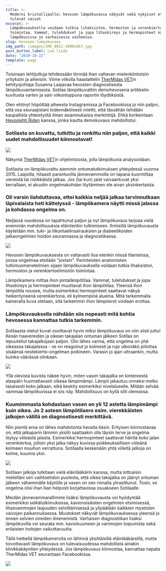 ```yaml
---
title: >-
  Moderni kristallipallo: hevosen lämpökuvassa näkyvät sekä nykyiset että
  tulevat vaivat
excerpt: >-
  Lämpökuvauksella voidaan tutkia lihaksiston, hermoston ja verenkiertoelimistön
  toimintaa. Vammat, tulehdukset ja jopa lihaskireys ja hermopinteet näkyvät
  lämpökuvissa jo varhaisessa vaiheessa.
slug: hevosen-lampokuvaus
img_path: /images/IMG_0011-1000x667.jpg
post_button_label: Lue lisää
date: "2019-10-22"
template: page
---
```


Toisinaan lehtijuttuja tehdessään törmää ihan valtavan mielenkiintoisiin yrityksiin ja aiheisiin. Viime viikolla haastattelin [TherMidas VET](http://thermidasvet.fi/)in kehitysjohtaja Susanna Laajavaa hevosten diagnostisesta lämpökuvantamisesta. Sotilas lämpökuvattiin demohevosena artikkelin kuvitusta varten ja sain viikonloppuna raportin löydöksistä.

Olen ehtinyt höpöttää aiheesta Instagramissa ja Facebookissa jo niin paljon, että osa seuraajistani todennäköisesti miettii, että tässähän tehdään kaupallista yhteistyötä ilman asianmukaisia merkintöjä. Ehkä korkeintaan [Hevoslehti Riden](http://www.123ride.fi) kanssa, jonka kautta demokuvaus mahdollistui.

### Sotilasta on kuvattu, tutkittu ja ronkittu niin paljon, että kaikki uudet mahdollisuudet kiinnostavat!

![](/images/kuva8-1000x536.jpg)

Näkymä [TherMidas VET](http://thermidasvet.fi)in ohjelmistosta, jolla lämpökuvia analysoidaan.

Sotilasta on lämpökuvattu aiemmin ontumatutkimuksen yhteydessä vuonna 2015. Laajoilla, hitaasti parantuvilla jännevammoilla on tapana kuormittaa viereistä tai ristikkäistä jalkaa. Jos (tai kun) jalat vaivaantuvat yksi kerrallaan, ei akuutin ongelmakohdan löytäminen ole aivan yksinkertaista.

### Oli varsin ilahduttavaa, ettei kaikkia neljää jalkaa tarvinnutkaan läpivalaista heti kättelyssä - lämpökamera näytti missä jalassa ja kohdassa ongelma on.

Neljässä vuodessa on tapahtunut paljon ja nyt lämpökuvaus tarjoaa vielä enemmän mahdollisuuksia eläintenkin tutkimiseen. Ihmisillä lämpökuvausta käytetään mm. tuki- ja liikuntaelinsairauksien ja diabeetikoiden jalkaongelmien hoidon seurannassa ja diagnostiikassa.

![](/images/IMG_0011-1000x667.jpg)

Hevosen lämpökuvauksesta on valtavasti iloa etenkin niissä tilanteissa, joissa ongelmaa etsitään "jostain". Perinteisten anatomisten tutkimusmenetelmien sijaan lämpökuvauksella voidaan tutkia lihaksiston, hermoston ja verenkiertoelimistön toimintaa.

Lämpökamera mittaa ihon pintalämpötilaa. Vammat, tulehdukset ja jopa lihaskireys ja hermopinteet muuttavat ihon lämpötilaa. Yleensä ihon lämpötila nousee, mutta esimerkiksi hermopinteet saattavat näkyä heikentyneenä verenkiertona, eli kylmempinä alueina. Mitä tarkemmalla kameralla kuva otetaan, sitä tarkemmin ihon lämpöerot voidaan erottaa.

### Lämpökuvauksella nähdään siis nopeasti mitä kohtia hevosessa kannattaa tutkia tarkemmin.

Sotilaasta otetut kuvat osoittavat hyvin miksi lämpökuvaus on niin siisti juttu! Kesän haavereiden ja oikean takajalan ontuman jälkeen Sotilas on lepuutellut takajalkojaan paljon. Olin lähes varma, että ongelma on yhä oikeassa takajalassa - se on reagoinut jo kolmesti ja rujo ulkonäkö piilottaa sisäänsä nestekierto-ongelman poikineen. Varasin jo ajan ultraankin, mutta kuinka väärässä olinkaan.

![](/images/Nimetön-suunn.malli-8-1000x565.png)

Yllä olevista kuvista näkee hyvin, miten vasen takajalka on kintereestä alaspäin huomattavasti oikeaa lämpimämpi. Lämpö jakautuu onneksi melko tasaisesti koko jalkaan, eikä keskity esimerkiksi nivelalueelle. Mitään selvää vammaa lämpökuvissa ei siis näy. Mahdollisuus on kyllä silti olemassa.

### Kuumimmasta kohdastaan vasen on yli 12 astetta lämpimämpi kuin oikea. Jo 2 asteen lämpötilaero esim. vierekkäisten jalkojen välillä on diagnostisesti merkittävä.

Niin pientä eroa on lähes mahdotonta havaita käsin. Erityisen kiinnostavaa on, että jalkaparin lämmin yksilö saattaakin olla täysin terve ja ongelma löytyy viileästä jalasta. Esimerkiksi hermopinteet saattavat häiritä koko jalan verenkiertoa, jolloin yksi jalka näkyy kuvissa poikkeuksellisen viileänä kolmeen muuhun verrattuna. Sotilaalla keskenään yhtä viileitä jalkoja on kolme, kuumia yksi.

![](/images/IMG_0042-1000x667.jpg)

Sotilaan jalkoja tutkitaan vielä eläinlääkärin kanssa, mutta lottoaisin mielelläni sen vaihtoehdon puolesta, että oikea takajalka on jäänyt ontuman jälkeen vähemmälle käytölle ja vasen on sen rinnalla ylirasittunut. Tosin, se ongelma olisi ihan liian helposti korjattavissa osuakseen Sotilaalle.

Meidän jännevammarallimme lisäksi lämpökuvausta voi hyödyntää esimerkiksi selkätutkimuksissa, kavionsisäisten ongelmien etsimisessä, lihasvammojen laajuuden selvittämisessä ja ylipäätään kaikkien mystisten vaivojen paikannuksessa. Muutokset näkyvät lämpökuvauksessa yleensä jo ennen selvien oireiden ilmenemistä. Varhaisen diagnostiikan lisäksi lämpökuvilla voi seurata mm. kaviokuumeen ja vammojen toipumista sekä erilaisten hoitojen vaikuttavuutta.

Tällä hetkellä lämpökameroita on lähinnä yksittäisillä eläinlääkäreillä, mutta toivottavasti lämpökuvaus on tulevaisuudessa mahdollista ainakin klinikkakäyntien yhteydessä. Jos lämpökuvaus kiinnostaa, kannattaa napata TherMidas VET seurantaan Facebookissa.

![](/images/IMG_0032-1000x667.jpg)

